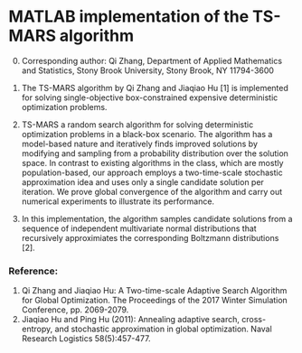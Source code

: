 # MATLAB implementation of the TS-MARS algorithm

0. Corresponding author: Qi Zhang, Department of Applied Mathematics and Statistics, Stony Brook University, Stony Brook, NY 11794-3600

1. The TS-MARS algorithm by Qi Zhang and Jiaqiao Hu [1] is implemented for solving single-objective box-constrained expensive deterministic optimization problems.

2. TS-MARS a random search algorithm for solving deterministic optimization problems in a black-box scenario. The algorithm has a model-based nature and iteratively finds improved solutions by modifying and sampling from a probability distribution over the solution space. In contrast to existing algorithms in the class, which are mostly population-based, our approach employs a two-time-scale stochastic approximation idea and uses only a single candidate solution per iteration. We prove global convergence of the algorithm and carry out numerical experiments to illustrate its performance.

3. In this implementation, the algorithm samples candidate solutions from a sequence of independent multivariate normal distributions that recursively  approximiates the corresponding Boltzmann distributions [2].

### Reference:
1. Qi Zhang and Jiaqiao Hu: A Two-time-scale Adaptive Search Algorithm for Global Optimization. The Proceedings of the 2017 Winter Simulation Conference, pp. 2069-2079.
2. Jiaqiao Hu and Ping Hu (2011): Annealing adaptive search, cross-entropy, and stochastic approximation in global optimization. Naval Research Logistics 58(5):457-477.
